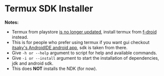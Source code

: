 # Termux SDK Installer

**Notes:**
-  Termux from playstore [is no longer updated](https://wiki.termux.com/wiki/Termux_Google_Play), install termux from [f-droid](https://f-droid.org/en/packages/com.termux) instead.
-  This is for people who prefer using termux if you want gui checkout [itsaky's AndroidIDE android app](https://github.com/itsaky/AndroidIDE), sdk is taken from there.
-  Give `-h or --help` argument to script for help and available commands.
-  Give `-i or --install` argument to start the installation of dependencies, jdk and android sdk.
-  This does **NOT** installs the NDK (for now).


